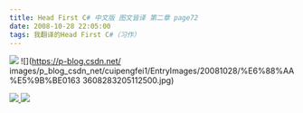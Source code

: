 ```yaml
---
title: Head First C# 中文版 图文皆译 第二章 page72
date: 2008-10-28 22:05:00
tags: 我翻译的Head First C#（习作）
---
```

![](https://p-blog.csdn.net/images/p_blog_csdn_net/cuipengfei1/EntryImages/20081028/%E6%88%AA%E5%9B%BE00633608283204175000.jpg) ![](https://p-blog.csdn.net/
images/p_blog_csdn_net/cuipengfei1/EntryImages/20081028/%E6%88%AA%E5%9B%BE0163
3608283205112500.jpg)



[ ![](https://profile.csdnimg.cn/5/2/5/3_cuipengfei1)
![](https://g.csdnimg.cn/static/user-reg-year/1x/11.png)
](https://blog.csdn.net/cuipengfei1)





